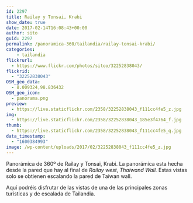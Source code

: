 ```yaml
---
id: 2297
title: Railay y Tonsai, Krabi
show_date: true
date: 2017-02-14T16:08:43+00:00
author: sito
guid: 2297
permalink: /panoramica-360/tailandia/railay-tonsai-krabi/
categories:
    - tailandia
flickrurl:
  - https://www.flickr.com/photos/sitoo/32252838043/
flickrid:
  - "32252838043"
OSM_geo_data:
  - 8.009324,98.836432
OSM_geo_icon:
  - panorama.png
preview:
  - https://live.staticflickr.com/2358/32252838043_f111cc4fe5_z.jpg
img:
  - https://live.staticflickr.com/2358/32252838043_185e3f4764_f.jpg
thumb:
  - https://live.staticflickr.com/2358/32252838043_f111cc4fe5_q.jpg
data_timestamp:
  - "1600384993"
image: /wp-content/uploads/2017/02/32252838043_f111cc4fe5_z.jpg
---
```

Panorámica de 360º de Railay y Tonsai, Krabi. La panorámica esta hecha desde la pared que hay al final de _Railay west_, _Thaiwand Wall._ Estas vistas solo se obtienen escalando la pared de Taiwan wall.

Aquí podréis disfrutar de las vistas de una de las principales zonas turísticas y de escalada de Tailandia.
